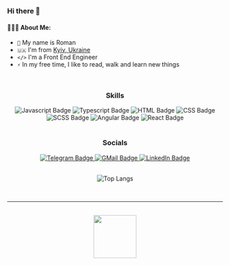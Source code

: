 ### Hi there 👋

#### 👨🏻‍💻 About Me:
- `🪪` My name is Roman
- `🇺🇦` I'm from <a href="https://www.google.com/maps/place/Kyiv+Ukraine" target="_blank">Kyiv, Ukraine</a>
- `</>` I'm a Front End Engineer
- `⚡️` In my free time, I like to read, walk and learn new things

<br>

<div id="skills" align="center">
  <h3>Skills</h3>
  <img src="https://img.shields.io/badge/JavaScript-F7DF1E?style=for-the-badge&logo=javascript&logoColor=20232A" alt="Javascript Badge"/>
  <img src="https://img.shields.io/badge/TypeScript-007ACC?style=for-the-badge&logo=typescript&logoColor=white" alt="Typescript Badge"/>  
  <img src="https://img.shields.io/badge/HTML-E34F26?style=for-the-badge&logo=html5&logoColor=white" alt="HTML Badge"/>
  <img src="https://img.shields.io/badge/CSS-1572B6?style=for-the-badge&logo=css3&logoColor=white" alt="CSS Badge"/>
  <img src="https://img.shields.io/badge/SCSS-CC6699?style=for-the-badge&logo=sass&logoColor=white" alt="SCSS Badge"/>
  <img src="https://img.shields.io/badge/Angular-DD0031?style=for-the-badge&logo=angular&logoColor=white" alt="Angular Badge"/>
  <img src="https://img.shields.io/badge/React-20232A?style=for-the-badge&logo=react&logoColor=61DAFB" alt="React Badge"/>
</div>

<br>

<div id="socials" align="center">
  <h3>Socials</h3>
  <a href="https://t.me/babiakrs" target="_blank">
    <img src="https://img.shields.io/badge/Telegram-blue?style=for-the-badge&logo=telegram&logoColor=white" alt="Telegram Badge"/>
  </a>
  <a href="mailto:its.alfinity@gmail.com" target="_blank">
    <img src="https://img.shields.io/badge/Gmail-D14836?style=for-the-badge&logo=gmail&logoColor=white" alt="GMail Badge"/>
    </a>
  <a href="https://www.linkedin.com/in/babiakrs" target="_blank">
    <img src="https://img.shields.io/badge/LinkedIn-blue?style=for-the-badge&logo=linkedin&logoColor=white" alt="LinkedIn Badge"/>
  </a>
</div>

<br>

<div id="stats" align="center">

![Top Langs](https://github-readme-stats.vercel.app/api/top-langs/?username=babiakrs&layout=compact&theme=vision-friendly-dark)

</div>


<br>
<hr>
<br>


<div id="header" align="center">
  <img src="https://media.giphy.com/media/M9gbBd9nbDrOTu1Mqx/giphy.gif" width="100"/>
</div>
